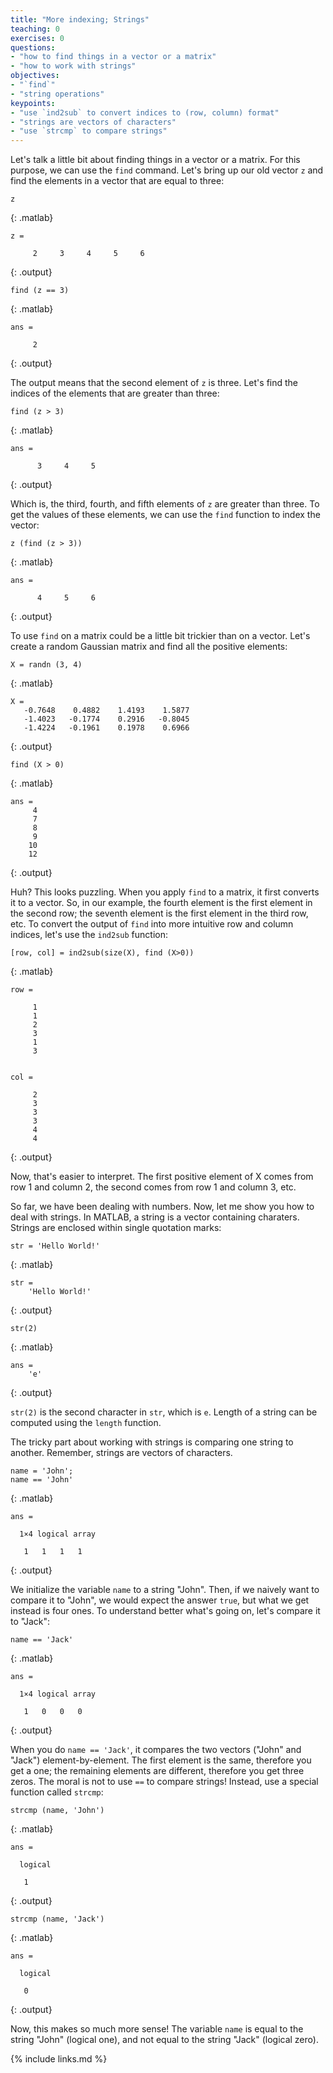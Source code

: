 ```yaml
---
title: "More indexing; Strings"
teaching: 0
exercises: 0
questions:
- "how to find things in a vector or a matrix"
- "how to work with strings"
objectives:
- "`find`"
- "string operations"
keypoints:
- "use `ind2sub` to convert indices to (row, column) format"
- "strings are vectors of characters"
- "use `strcmp` to compare strings"
---
```


Let's talk a little bit about finding things in a vector or a matrix. For this purpose, we can use the `find` command. Let's bring up our old vector `z` and find the elements in a vector that are equal to three: 

~~~
z
~~~
{: .matlab}

~~~
z =

     2     3     4     5     6
~~~
{: .output}

~~~
find (z == 3)
~~~
{: .matlab}

~~~
ans =

     2
~~~
{: .output}

The output means that the second element of `z` is three. Let's find the indices of the elements that are greater than three:

~~~
find (z > 3)
~~~
{: .matlab}

~~~
ans =

      3     4     5
~~~
{: .output}

Which is, the third, fourth, and fifth elements of `z` are greater than three. To get the values of these elements, we can use the `find` function to index the vector:

~~~
z (find (z > 3))
~~~
{: .matlab}

~~~
ans =

      4     5     6
~~~
{: .output}

To use `find` on a matrix could be a little bit trickier than on a vector. Let's create a random Gaussian matrix and find all the positive elements:

~~~
X = randn (3, 4)
~~~
{: .matlab}

~~~
X = 
   -0.7648    0.4882    1.4193    1.5877
   -1.4023   -0.1774    0.2916   -0.8045
   -1.4224   -0.1961    0.1978    0.6966
~~~
{: .output}

~~~
find (X > 0)
~~~
{: .matlab}

~~~
ans =
     4
     7
     8
     9
    10
    12
~~~
{: .output}

Huh? This looks puzzling. When you apply `find` to a matrix, it first converts it to a vector. So, in our example, the fourth element is the first element in the second row; the seventh element is the first element in the third row, etc. To convert the output of `find` into more intuitive row and column indices, let's use the `ind2sub` function:   

~~~
[row, col] = ind2sub(size(X), find (X>0))
~~~
{: .matlab}

~~~
row =

     1
     1
     2
     3
     1
     3


col =

     2
     3
     3
     3
     4
     4
~~~
{: .output}

Now, that's easier to interpret. The first positive element of X comes from row 1 and column 2, the second comes from row 1 and column 3, etc.

So far, we have been dealing with numbers. Now, let me show you how to deal with strings. In MATLAB, a string is a vector containing charaters. Strings are enclosed within single quotation marks:

~~~
str = 'Hello World!'
~~~
{: .matlab}

~~~
str =
    'Hello World!'
~~~
{: .output}

~~~
str(2)
~~~
{: .matlab}

~~~
ans =
    'e'
~~~
{: .output}

`str(2)` is the second character in `str`, which is `e`. Length of a string can be computed using the `length` function.

The tricky part about working with strings is comparing one string to another. Remember, strings are vectors of characters.


~~~
name = 'John';
name == 'John'
~~~
{: .matlab}

~~~
ans =

  1×4 logical array

   1   1   1   1
~~~
{: .output}

We initialize the variable `name` to a string "John". Then, if we naively want to compare it to "John", we would expect the answer `true`, but what we get instead is four ones. To understand better what's going on, let's compare it to "Jack":

~~~
name == 'Jack'
~~~
{: .matlab}

~~~
ans =

  1×4 logical array

   1   0   0   0
~~~
{: .output}

When you do `name == 'Jack'`, it compares the two vectors ("John" and "Jack") element-by-element. The first element is the same, therefore you get a one; the remaining elements are different, therefore you get three zeros. The moral is not to use `==` to compare strings! Instead, use a special function called `strcmp`:

~~~
strcmp (name, 'John')
~~~
{: .matlab}

~~~
ans =

  logical

   1
~~~   
{: .output}

~~~
strcmp (name, 'Jack')
~~~
{: .matlab}

~~~
ans =

  logical

   0
~~~
{: .output}

Now, this makes so much more sense! The variable `name` is equal to the string "John" (logical one), and not equal to the string "Jack" (logical zero).

{% include links.md %}
